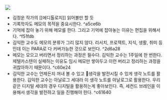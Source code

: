![](https://www.youtube.com/watch?v=UqUUjycCbGs)


- 김정운 작가의 [[에디톨로지]] 읽어볼만 할 듯
- 기록학자도 메모의 목적을 중요시한다. ^a5ce6b
- 기억에 잡아 놓기 위해 메모를 한다. 그리고 기억에 잡아놓는 이유는 편집을 위해서다. ^f51fdb
- 김익한 교수도 메모의 분류가 그리 많지 않다. 리서치, 프로젝트, 지식, 생활, 취미 등인데 이는 PARA로 다 커버가능한 것으로 보인다. ^2d6a28
- 메모는 모으고 버리면서 정리하는 과정은 필수다. 김익한 교수는 1주일에 한 번한다. 제텔카스텐이 실패하는 이유도 임시 메모만 쌓아두고 이런 버리고 정리하는 과정을 귀찮아하기 때문이다. ^c60e24
- 김익한 교수는 언제든지 꺼내 볼 수 있고 생각을 발전시킬 수 있게 생각 노트를 활용한다. 김익한 교수는 아날로그 세대라 이 생각 노트를 아날로그로 활용한다. 우리같은 디지털 세대의 경우 디지털을 활용하는게 좋아보인다. 즉, 세컨드 브레인을 이용해서 생각을 발전하고 일을 진행해야 한다. ^c61640


